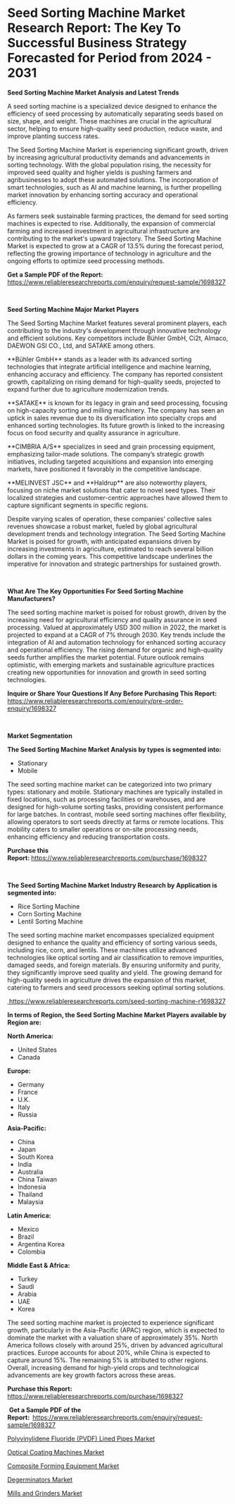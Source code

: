 <p><h1>Seed Sorting Machine Market Research Report: The Key To Successful Business Strategy Forecasted for Period from 2024 - 2031</h1></p><p><strong>Seed Sorting Machine Market Analysis and Latest Trends</strong></p>
<p><p>A seed sorting machine is a specialized device designed to enhance the efficiency of seed processing by automatically separating seeds based on size, shape, and weight. These machines are crucial in the agricultural sector, helping to ensure high-quality seed production, reduce waste, and improve planting success rates.</p><p>The Seed Sorting Machine Market is experiencing significant growth, driven by increasing agricultural productivity demands and advancements in sorting technology. With the global population rising, the necessity for improved seed quality and higher yields is pushing farmers and agribusinesses to adopt these automated solutions. The incorporation of smart technologies, such as AI and machine learning, is further propelling market innovation by enhancing sorting accuracy and operational efficiency.</p><p>As farmers seek sustainable farming practices, the demand for seed sorting machines is expected to rise. Additionally, the expansion of commercial farming and increased investment in agricultural infrastructure are contributing to the market's upward trajectory. The Seed Sorting Machine Market is expected to grow at a CAGR of 13.5% during the forecast period, reflecting the growing importance of technology in agriculture and the ongoing efforts to optimize seed processing methods.</p></p>
<p><strong>Get a Sample PDF of the Report:&nbsp;</strong> <a href="https://www.reliableresearchreports.com/enquiry/request-sample/1698327?utm_campaign=32&utm_medium=2&utm_source=Github&utm_content=ia&utm_term=27122024&utm_id=seed-sorting-machine">https://www.reliableresearchreports.com/enquiry/request-sample/1698327</a></p>
<p>&nbsp;</p>
<p><strong>Seed Sorting Machine Major Market Players</strong></p>
<p><p>The Seed Sorting Machine Market features several prominent players, each contributing to the industry's development through innovative technology and efficient solutions. Key competitors include Bühler GmbH, Ci2t, Almaco, DAEWON GSI CO., Ltd, and SATAKE among others.</p><p>**Bühler GmbH** stands as a leader with its advanced sorting technologies that integrate artificial intelligence and machine learning, enhancing accuracy and efficiency. The company has reported consistent growth, capitalizing on rising demand for high-quality seeds, projected to expand further due to agriculture modernization trends.</p><p>**SATAKE** is known for its legacy in grain and seed processing, focusing on high-capacity sorting and milling machinery. The company has seen an uptick in sales revenue due to its diversification into specialty crops and enhanced sorting technologies. Its future growth is linked to the increasing focus on food security and quality assurance in agriculture.</p><p>**CIMBRIA A/S** specializes in seed and grain processing equipment, emphasizing tailor-made solutions. The company’s strategic growth initiatives, including targeted acquisitions and expansion into emerging markets, have positioned it favorably in the competitive landscape.</p><p>**MELINVEST JSC** and **Haldrup** are also noteworthy players, focusing on niche market solutions that cater to novel seed types. Their localized strategies and customer-centric approaches have allowed them to capture significant segments in specific regions.</p><p>Despite varying scales of operation, these companies' collective sales revenues showcase a robust market, fueled by global agricultural development trends and technology integration. The Seed Sorting Machine Market is poised for growth, with anticipated expansions driven by increasing investments in agriculture, estimated to reach several billion dollars in the coming years. This competitive landscape underlines the imperative for innovation and strategic partnerships for sustained growth.</p></p>
<p>&nbsp;</p>
<p><strong>What Are The Key Opportunities For Seed Sorting Machine Manufacturers?</strong></p>
<p><p>The seed sorting machine market is poised for robust growth, driven by the increasing need for agricultural efficiency and quality assurance in seed processing. Valued at approximately USD 300 million in 2022, the market is projected to expand at a CAGR of 7% through 2030. Key trends include the integration of AI and automation technology for enhanced sorting accuracy and operational efficiency. The rising demand for organic and high-quality seeds further amplifies the market potential. Future outlook remains optimistic, with emerging markets and sustainable agriculture practices creating new opportunities for innovation and growth in seed sorting technologies.</p></p>
<p><strong>Inquire or Share Your Questions If Any Before Purchasing This Report:</strong> <a href="https://www.reliableresearchreports.com/enquiry/pre-order-enquiry/1698327?utm_campaign=32&utm_medium=2&utm_source=Github&utm_content=ia&utm_term=27122024&utm_id=seed-sorting-machine">https://www.reliableresearchreports.com/enquiry/pre-order-enquiry/1698327</a></p>
<p>&nbsp;</p>
<p><strong>Market Segmentation</strong></p>
<p><strong>The Seed Sorting Machine Market Analysis by types is segmented into:</strong></p>
<p><ul><li>Stationary</li><li>Mobile</li></ul></p>
<p><p>The seed sorting machine market can be categorized into two primary types: stationary and mobile. Stationary machines are typically installed in fixed locations, such as processing facilities or warehouses, and are designed for high-volume sorting tasks, providing consistent performance for large batches. In contrast, mobile seed sorting machines offer flexibility, allowing operators to sort seeds directly at farms or remote locations. This mobility caters to smaller operations or on-site processing needs, enhancing efficiency and reducing transportation costs.</p></p>
<p><strong>Purchase this Report:&nbsp;</strong><a href="https://www.reliableresearchreports.com/purchase/1698327?utm_campaign=32&utm_medium=2&utm_source=Github&utm_content=ia&utm_term=27122024&utm_id=seed-sorting-machine">https://www.reliableresearchreports.com/purchase/1698327</a></p>
<p>&nbsp;</p>
<p><strong>The Seed Sorting Machine Market Industry Research by Application is segmented into:</strong></p>
<p><ul><li>Rice Sorting Machine</li><li>Corn Sorting Machine</li><li>Lentil Sorting Machine</li></ul></p>
<p><p>The seed sorting machine market encompasses specialized equipment designed to enhance the quality and efficiency of sorting various seeds, including rice, corn, and lentils. These machines utilize advanced technologies like optical sorting and air classification to remove impurities, damaged seeds, and foreign materials. By ensuring uniformity and purity, they significantly improve seed quality and yield. The growing demand for high-quality seeds in agriculture drives the expansion of this market, catering to farmers and seed processors seeking optimal sorting solutions.</p></p>
<p><a href="https://www.reliableresearchreports.com/seed-sorting-machine-r1698327?utm_campaign=32&utm_medium=2&utm_source=Github&utm_content=ia&utm_term=27122024&utm_id=seed-sorting-machine">&nbsp;https://www.reliableresearchreports.com/seed-sorting-machine-r1698327</a></p>
<p><strong>In terms of Region, the Seed Sorting Machine Market Players available by Region are:</strong></p>
<p>
    <p> <strong> North America: </strong>
        <ul>
            <li>United States</li>
            <li>Canada</li>
        </ul>
        </p> 
    <p> <strong> Europe: </strong>
        <ul>
            <li>Germany</li>
            <li>France</li>
            <li>U.K.</li>
            <li>Italy</li>
            <li>Russia</li>
        </ul>
        </p> 
    <p> <strong> Asia-Pacific: </strong>
        <ul>
            <li>China</li>
            <li>Japan</li>
            <li>South Korea</li>
            <li>India</li>
            <li>Australia</li>
            <li>China Taiwan</li>
            <li>Indonesia</li>
            <li>Thailand</li>
            <li>Malaysia</li>
        </ul>
        </p> 
    <p> <strong> Latin America: </strong>
        <ul>
            <li>Mexico</li>
            <li>Brazil</li>
            <li>Argentina Korea</li>
            <li>Colombia</li>
        </ul>
        </p> 
    <p> <strong> Middle East & Africa: </strong>
        <ul>
            <li>Turkey</li>
            <li>Saudi</li>
            <li>Arabia</li>
            <li>UAE</li>
            <li>Korea</li>
        </ul>
    </p>
    </p>
<p><p>The seed sorting machine market is projected to experience significant growth, particularly in the Asia-Pacific (APAC) region, which is expected to dominate the market with a valuation share of approximately 35%. North America follows closely with around 25%, driven by advanced agricultural practices. Europe accounts for about 20%, while China is expected to capture around 15%. The remaining 5% is attributed to other regions. Overall, increasing demand for high-yield crops and technological advancements are key growth factors across these areas.</p></p>
<p><strong>Purchase this Report: </strong><a href="https://www.reliableresearchreports.com/purchase/1698327?utm_campaign=32&utm_medium=2&utm_source=Github&utm_content=ia&utm_term=27122024&utm_id=seed-sorting-machine">https://www.reliableresearchreports.com/purchase/1698327</a></p>
<p>&nbsp;<strong>Get a Sample PDF of the Report:&nbsp;&nbsp;</strong><a href="https://www.reliableresearchreports.com/enquiry/request-sample/1698327?utm_campaign=32&utm_medium=2&utm_source=Github&utm_content=ia&utm_term=27122024&utm_id=seed-sorting-machine">https://www.reliableresearchreports.com/enquiry/request-sample/1698327</a></p>
<p><strong></strong></p>
<p><p><a href="https://github.com/gerdabatiskzv9/Market-Research-Report-List-1/blob/main/polyvinylidene-fluoride-pvdf-lined-pipes-market.md?utm_campaign=32&utm_medium=2&utm_source=Github&utm_content=ia&utm_term=27122024&utm_id=seed-sorting-machine">Polyvinylidene Fluoride (PVDF) Lined Pipes Market</a></p><p><a href="https://github.com/justalichtenberger/Market-Research-Report-List-1/blob/main/optical-coating-machines-market.md?utm_campaign=32&utm_medium=2&utm_source=Github&utm_content=ia&utm_term=27122024&utm_id=seed-sorting-machine">Optical Coating Machines Market</a></p><p><a href="https://github.com/bensemilia864/Market-Research-Report-List-1/blob/main/composite-forming-equipment-market.md?utm_campaign=32&utm_medium=2&utm_source=Github&utm_content=ia&utm_term=27122024&utm_id=seed-sorting-machine">Composite Forming Equipment Market</a></p><p><a href="https://github.com/arnoldannice0/Market-Research-Report-List-1/blob/main/degerminators-market.md?utm_campaign=32&utm_medium=2&utm_source=Github&utm_content=ia&utm_term=27122024&utm_id=seed-sorting-machine">Degerminators Market</a></p><p><a href="https://github.com/JakirUddin651/Market-Research-Report-List-1/blob/main/mills-and-grinders-market.md?utm_campaign=32&utm_medium=2&utm_source=Github&utm_content=ia&utm_term=27122024&utm_id=seed-sorting-machine">Mills and Grinders Market</a></p></p>